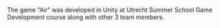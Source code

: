 The game "Air" was developed in Unity at Utrecht Summer School Game Development course along with other 3 team members.
